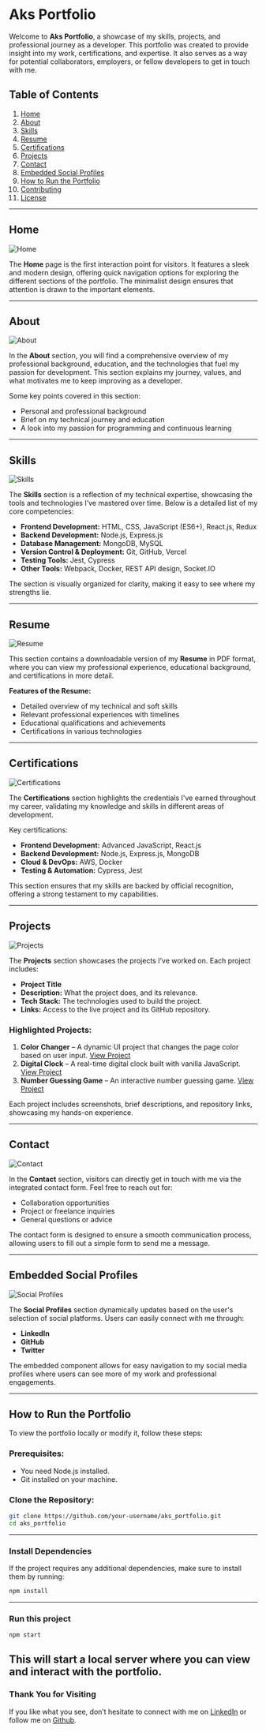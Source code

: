 # Aks Portfolio

Welcome to **Aks Portfolio**, a showcase of my skills, projects, and professional journey as a developer. This portfolio was created to provide insight into my work, certifications, and expertise. It also serves as a way for potential collaborators, employers, or fellow developers to get in touch with me.

## Table of Contents

1. [Home](#home)
2. [About](#about)
3. [Skills](#skills)
4. [Resume](#resume)
5. [Certifications](#certifications)
6. [Projects](#projects)
7. [Contact](#contact)
8. [Embedded Social Profiles](#social-profiles)
9. [How to Run the Portfolio](#how-to-run-the-portfolio)
10. [Contributing](#contributing)
11. [License](#license)

---

## Home

![Home](images/README/1717567095941.png)

The **Home** page is the first interaction point for visitors. It features a sleek and modern design, offering quick navigation options for exploring the different sections of the portfolio. The minimalist design ensures that attention is drawn to the important elements.

---

## About

![About](images/README/1717567105587.png)

In the **About** section, you will find a comprehensive overview of my professional background, education, and the technologies that fuel my passion for development. This section explains my journey, values, and what motivates me to keep improving as a developer. 

Some key points covered in this section:
- Personal and professional background
- Brief on my technical journey and education
- A look into my passion for programming and continuous learning

---

## Skills

![Skills](images/README/1717567111782.png)

The **Skills** section is a reflection of my technical expertise, showcasing the tools and technologies I’ve mastered over time. Below is a detailed list of my core competencies:

- **Frontend Development:** HTML, CSS, JavaScript (ES6+), React.js, Redux
- **Backend Development:** Node.js, Express.js
- **Database Management:** MongoDB, MySQL
- **Version Control & Deployment:** Git, GitHub, Vercel
- **Testing Tools:** Jest, Cypress
- **Other Tools:** Webpack, Docker, REST API design, Socket.IO

The section is visually organized for clarity, making it easy to see where my strengths lie.

---

## Resume

![Resume](images/README/1717567117380.png)

This section contains a downloadable version of my **Resume** in PDF format, where you can view my professional experience, educational background, and certifications in more detail.

**Features of the Resume:**
- Detailed overview of my technical and soft skills
- Relevant professional experiences with timelines
- Educational qualifications and achievements
- Certifications in various technologies

---

## Certifications

![Certifications](images/README/1717567126069.png)

The **Certifications** section highlights the credentials I've earned throughout my career, validating my knowledge and skills in different areas of development.

Key certifications:
- **Frontend Development:** Advanced JavaScript, React.js
- **Backend Development:** Node.js, Express.js, MongoDB
- **Cloud & DevOps:** AWS, Docker
- **Testing & Automation:** Cypress, Jest

This section ensures that my skills are backed by official recognition, offering a strong testament to my capabilities.

---

## Projects

![Projects](images/README/1717567137699.png)

The **Projects** section showcases the projects I’ve worked on. Each project includes:
- **Project Title**
- **Description:** What the project does, and its relevance.
- **Tech Stack:** The technologies used to build the project.
- **Links:** Access to the live project and its GitHub repository.

### Highlighted Projects:
1. **Color Changer** – A dynamic UI project that changes the page color based on user input. [View Project](#)
2. **Digital Clock** – A real-time digital clock built with vanilla JavaScript. [View Project](#)
3. **Number Guessing Game** – An interactive number guessing game. [View Project](#)

Each project includes screenshots, brief descriptions, and repository links, showcasing my hands-on experience.

---

## Contact

![Contact](images/README/1717567152467.png)

In the **Contact** section, visitors can directly get in touch with me via the integrated contact form. Feel free to reach out for:
- Collaboration opportunities
- Project or freelance inquiries
- General questions or advice

The contact form is designed to ensure a smooth communication process, allowing users to fill out a simple form to send me a message.

---

## Embedded Social Profiles

![Social Profiles](images/README/1717567157891.png)

The **Social Profiles** section dynamically updates based on the user's selection of social platforms. Users can easily connect with me through:
- **LinkedIn**
- **GitHub**
- **Twitter**

The embedded component allows for easy navigation to my social media profiles where users can see more of my work and professional engagements.

---

## How to Run the Portfolio

To view the portfolio locally or modify it, follow these steps:

### Prerequisites:
- You need Node.js installed.
- Git installed on your machine.

### Clone the Repository:

```bash
git clone https://github.com/your-username/aks_portfolio.git
cd aks_portfolio
```
---
### Install Dependencies
If the project requires any additional dependencies, make sure to install them by running:
```bash
npm install
```
---
### Run this project
```bash
npm start
```
This will start a local server where you can view and interact with the portfolio.
---

### Thank You for Visiting 

If you like what you see, don’t hesitate to connect with me on [LinkedIn](https://www.linkedin.com/in/akshatkumarsinha1704/) or follow me on [Github](https://github.com/AKS1719).




